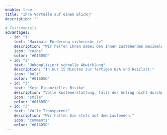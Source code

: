 ```yaml
---
enable: true
title: "Ihre Vorteile auf einem Blick🚀"
description: ""

# Testimonials
advantages:
  - id: "1"
    text: "Maximale Förderung sichern<br />"
    description: "Wir helfen Ihnen dabei den Ihnen zustehenden maximalen Förderzuschuss zu erhalten."
    icon: "coins"
    color: "#016D5D"
  - id: "2"
    text: "Unkompliziert schnelle Abwicklung"
    description: "In nur 15 Minuten zur fertigen BzA und Heizlast."
    icon: "bolt"
    color: "#016D5D"
  - id: "3"
    text: "Kein Finanzielles Risiko"
    description: "Volle Kostenerstattung, falls der Antrag nicht durchgehen sollte."
    icon: "smile"
    color: "#016D5D"
  - id: "3"
    text: "Volle Transparenz"
    description: "Wir halten Sie stets auf dem Laufenden."
    icon: "comments"
    color: "#016D5D"
---
```

